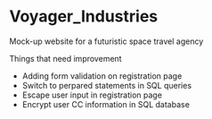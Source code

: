 # Voyager_Industries
Mock-up website for a futuristic space travel agency

Things that need improvement
   - Adding form validation on registration page
   - Switch to perpared statements in SQL queries
   - Escape user input in registration page
   - Encrypt user CC information in SQL database
